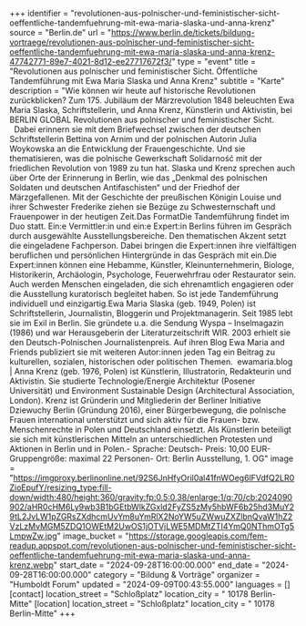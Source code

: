 +++
identifier = "revolutionen-aus-polnischer-und-feministischer-sicht-oeffentliche-tandemfuehrung-mit-ewa-maria-slaska-und-anna-krenz"
source = "Berlin.de"
url = "https://www.berlin.de/tickets/bildung-vortraege/revolutionen-aus-polnischer-und-feministischer-sicht-oeffentliche-tandemfuehrung-mit-ewa-maria-slaska-und-anna-krenz-47742771-89e7-4021-8d12-ee27717672f3/"
type = "event"
title = "Revolutionen aus polnischer und feministischer Sicht. Öffentliche Tandemführung mit Ewa Maria Slaska und Anna Krenz"
subtitle = "Karte"
description = "Wie können wir heute auf historische Revolutionen zurückblicken? Zum 175. Jubiläum der Märzrevolution 1848 beleuchten Ewa Maria Slaska, Schriftstellerin, und Anna Krenz, Künstlerin und Aktivistin, bei BERLIN GLOBAL Revolutionen aus polnischer und feministischer Sicht.    Dabei erinnern sie mit dem Briefwechsel zwischen der deutschen Schriftstellerin Bettina von Arnim und der polnischen Autorin Julia Woykowska an die Entwicklung der Frauengeschichte. Und sie thematisieren, was die polnische Gewerkschaft Solidarność mit der friedlichen Revolution von 1989 zu tun hat. Slaska und Krenz sprechen auch über Orte der Erinnerung in Berlin, wie das „Denkmal des polnischen Soldaten und deutschen Antifaschisten“ und der Friedhof der Märzgefallenen. Mit der Geschichte der preußischen Königin Louise und ihrer Schwester Frederike ziehen sie Bezüge zu Schwesternschaft und Frauenpower in der heutigen Zeit.Das FormatDie Tandemführung findet im Duo statt. Ein:e Vermittler:in und ein:e Expert:in Berlins führen im Gespräch durch ausgewählte Ausstellungsbereiche. Den thematischen Akzent setzt die eingeladene Fachperson. Dabei bringen die Expert:innen ihre vielfältigen beruflichen und persönlichen Hintergründe in das Gespräch mit ein.Die Expert:innen können eine Hebamme, Künstler, Kleinunternehmerin, Biologe, Historikerin, Archäologin, Psychologe, Feuerwehrfrau oder Restaurator sein. Auch werden Menschen eingeladen, die sich ehrenamtlich engagieren oder die Ausstellung kuratorisch begleitet haben. So ist jede Tandemführung individuell und einzigartig.Ewa Maria Slaska (geb. 1949, Polen) ist Schriftstellerin, Journalistin, Bloggerin und Projektmanagerin. Seit 1985 lebt sie im Exil in Berlin. Sie gründete u.a. die Sendung Wyspa – Inselmagazin (1986) und war Herausgeberin der Literaturzeitschrift WIR. 2003 erhielt sie den Deutsch-Polnischen Journalistenpreis. Auf ihren Blog Ewa Maria and Friends publiziert sie mit weiteren Autor:innen jeden Tag ein Beitrag zu kulturellen, sozialen, historischen oder politischen Themen.  ewamaria.blog | Anna Krenz (geb. 1976, Polen) ist Künstlerin, Illustratorin, Redakteurin und Aktivistin. Sie studierte Technologie/Energie Architektur (Posener Universität) und Environment  Sustainable Design (Architectural Association, London). Krenz ist Gründerin und Mitgliederin der Berliner Initiative Dziewuchy Berlin (Gründung 2016), einer Bürgerbewegung, die polnische Frauen international unterstützt und sich aktiv für die Frauen- bzw. Menschenrechte in Polen und Deutschland einsetzt. Als Künstlerin beteiligt sie sich mit künstlerischen Mitteln an unterschiedlichen Protesten und Aktionen in Berlin und in Polen.- Sprache: Deutsch- Preis: 10,00 EUR- Gruppengröße: maximal 22 Personen- Ort: Berlin Ausstellung, 1. OG"
image = "https://imgproxy.berlinonline.net/92S6JnHfyOril0al41fnWOeg6lFVdfQ2LR0ZioEpufY/resizing_type:fill-down/width:480/height:360/gravity:fp:0.5:0.38/enlarge:1/q:70/cb:2024090902/aHR0cHM6Ly9wb3B1bGEtbWlkZGxld2FyZS5zMy5hbWF6b25hd3MuY29tL2JvLW1pZGRsZXdhcmUvYm8uYmRlX2NoYW5uZWwuZXZlbnQvaW1hZ2VzLzMvMGM5ZDQ1OWEtM2UwOS1jOTVjLWE5MDMtZTI4YmQ0NThmOTg5LmpwZw.jpg"
image_bucket = "https://storage.googleapis.com/fem-readup.appspot.com/revolutionen-aus-polnischer-und-feministischer-sicht-oeffentliche-tandemfuehrung-mit-ewa-maria-slaska-und-anna-krenz.webp"
start_date = "2024-09-28T16:00:00.000"
end_date = "2024-09-28T16:00:00.000"
category = "Bildung & Vorträge"
organizer = "Humboldt Forum"
updated = "2024-09-09T00:43:55.000"
languages = []
[contact]
location_street = "Schloßplatz"
location_city = " 10178 Berlin-Mitte"
[location]
location_street = "Schloßplatz"
location_city = " 10178 Berlin-Mitte"
+++
